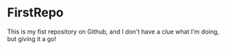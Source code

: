 # FirstRepo
This is my fist repository on Github, and I don't have a clue what I'm doing, but giving it a go!
